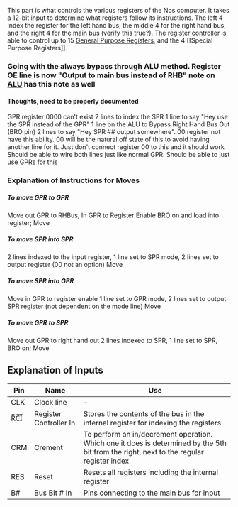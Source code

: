 This part is what controls the various registers of the Nos computer. It takes a 12-bit input to determine what registers follow its instructions. The left 4 index the register for the left hand bus, the middle 4 for the right hand bus, and the right 4 for the main bus (verify this true?). The register controller is able to control up to 15 [General Purpose Registers](documentation/General-Purpose-Registers.md), and the 4 [[Special Purpose Registers]]. 




### Going with the always bypass through ALU method. Register OE line is now "Output to main bus instead of RHB" note on [ALU](documentation/ALU.md) has this note as well


#### Thoughts, need to be properly documented
GPR register 0000 can't exist
2 lines to index the SPR
1 line to say "Hey use the SPR instead of the GPR"
1 line on the ALU to Bypass Right Hand Bus Out (BRO pin)
2 lines to say "Hey SPR ## output somewhere". 00 register not have this ability. 00 will be the natural off state of this to avoid having another line for it. Just don't connect register 00 to this and it should work
Should be able to wire both lines just like normal GPR. Should be able to just use GPRs for this

### Explanation of Instructions for Moves
##### To move GPR to GPR
Move out GPR to RHBus, In GPR to Register Enable
BRO on and load into register; Move

##### To move SPR into SPR
2 lines indexed to the input register, 1 line set to SPR mode, 2 lines set to output register (00 not an option)
Move

##### To move SPR into GPR
Move in GPR to register enable
1 line set to GPR mode, 2 lines set to output SPR register (not dependent on the mode line)
Move

##### To move GPR to SPR
Move out GPR to right hand out
2 lines indexed to SPR, 1 line set to SPR, BRO on; Move


## Explanation of Inputs

| Pin    | Name                   | Use                                                                                                                                     |
| ------ | ---------------------- | --------------------------------------------------------------------------------------------------------------------------------------- |
| CLK    | Clock line             | -                                                                                                                                       |
| R̅C̅I̅ | Register Controller In | Stores the contents of the bus in the internal register for indexing the registers                                                      |
| CRM    | Crement                | To perform an in/decrement operation. Which one it does is determined by the 5th bit from the right, next to the regular register index |
| RES    | Reset                  | Resets all registers including the internal register                                                                                    |
| B#     | Bus Bit # In           | Pins connecting to the main bus for input                                                                                               |
